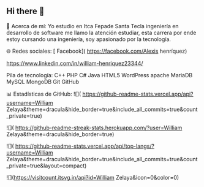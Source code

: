 ## Hi there 👋

<!--
**William-Zelaya/William-Zelaya** is a ✨ _special_ ✨ repository because its `README.md` (this file) appears on your GitHub profile.

Here are some ideas to get you started:

- 🔭 I’m currently working on ...
- 🌱 I’m currently learning ...
- 👯 I’m looking to collaborate on ...
- 🤔 I’m looking for help with ...
- 💬 Ask me about ...
- 📫 How to reach me: ...
- 😄 Pronouns: ...
- ⚡ Fun fact: ...
-->
💫 Acerca de mí:
Yo estudio en Itca Fepade Santa Tecla ingeniería en desarrollo de software me llamo la atención estudiar, esta carrera por ende estoy cursando una ingeniería, soy apasionado por la tecnología.

🌐 Redes sociales:
[ Facebook]( https://facebook.com/Alexis henríquez)

https://www.linkedin.com/in/william-henriquez23344/

Pila de tecnología:
C++ PHP C# Java HTML5 WordPress apache MariaDB MySQL MongoDB Git GitHub

📊 Estadísticas de GitHub:
![]( https://github-readme-stats.vercel.app/api?username=William Zelaya&theme=dracula&hide_border=true&include_all_commits=true&count_private=true)

![]( https://github-readme-streak-stats.herokuapp.com/?user=William Zelaya&theme=dracula&hide_border=true)

![]( https://github-readme-stats.vercel.app/api/top-langs/?username=William Zelaya&theme=dracula&hide_border=true&include_all_commits=true&count_private=true&layout=compact)

![](https://visitcount.itsvg.in/api?id=William Zelaya&icon=0&color=0)


